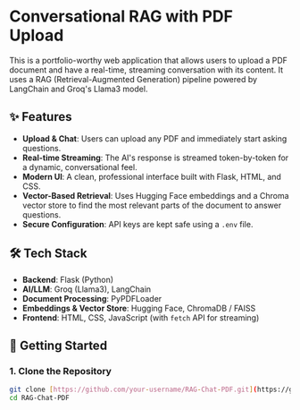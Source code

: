 # Conversational RAG with PDF Upload

This is a portfolio-worthy web application that allows users to upload a PDF document and have a real-time, streaming conversation with its content. It uses a RAG (Retrieval-Augmented Generation) pipeline powered by LangChain and Groq's Llama3 model.

## ✨ Features

-   **Upload & Chat**: Users can upload any PDF and immediately start asking questions.
-   **Real-time Streaming**: The AI's response is streamed token-by-token for a dynamic, conversational feel.
-   **Modern UI**: A clean, professional interface built with Flask, HTML, and CSS.
-   **Vector-Based Retrieval**: Uses Hugging Face embeddings and a Chroma vector store to find the most relevant parts of the document to answer questions.
-   **Secure Configuration**: API keys are kept safe using a `.env` file.

## 🛠️ Tech Stack

-   **Backend**: Flask (Python)
-   **AI/LLM**: Groq (Llama3), LangChain
-   **Document Processing**: PyPDFLoader
-   **Embeddings & Vector Store**: Hugging Face, ChromaDB / FAISS
-   **Frontend**: HTML, CSS, JavaScript (with `fetch` API for streaming)

## 🚀 Getting Started

### 1. Clone the Repository

```bash
git clone [https://github.com/your-username/RAG-Chat-PDF.git](https://github.com/your-username/RAG-Chat-PDF.git)
cd RAG-Chat-PDF
